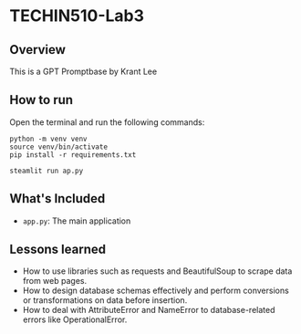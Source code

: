# TECHIN510-Lab3

## Overview

This is a GPT Promptbase by Krant Lee

## How to run

Open the terminal and run the following commands:
```
python -m venv venv
source venv/bin/activate
pip install -r requirements.txt
```
```
steamlit run ap.py
```

## What's Included

- `app.py`: The main application

## Lessons learned
- How to use libraries such as requests and BeautifulSoup to scrape data from web pages. 
- How to design database schemas effectively and perform conversions or transformations on data before insertion.
- How to deal with AttributeError and NameError to database-related errors like OperationalError. 